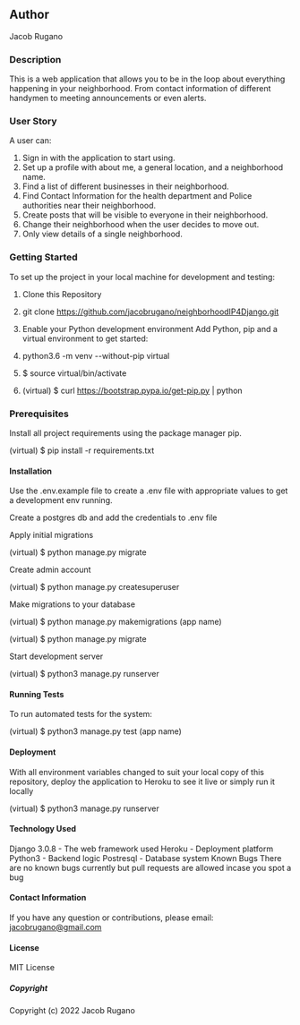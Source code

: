 ## Author
Jacob Rugano

### Description
This is a web application that allows you to be in the loop about everything happening in your neighborhood. From contact information of different handymen to meeting announcements or even alerts.

### User Story
A user can:

1. Sign in with the application to start using.
2. Set up a profile with about me, a general location, and a neighborhood name.
3. Find a list of different businesses in their neighborhood.
4. Find Contact Information for the health department and Police authorities near their neighborhood.
5. Create posts that will be visible to everyone in their neighborhood.
6. Change their neighborhood when the user decides to move out.
7. Only view details of a single neighborhood.

### Getting Started
To set up the project in your local machine for development and testing:

1. Clone this Repository
2. git clone https://github.com/jacobrugano/neighborhoodIP4Django.git
3. Enable your Python development environment Add Python, pip and a virtual environment to get started:
4. python3.6 -m venv --without-pip virtual

5. $ source virtual/bin/activate

6. (virtual) $ curl https://bootstrap.pypa.io/get-pip.py | python

### Prerequisites
Install all project requirements using the package manager pip.

(virtual) $ pip install -r requirements.txt

#### Installation
Use the .env.example file to create a .env file with appropriate values to get a development env running.

Create a postgres db and add the credentials to .env file

Apply initial migrations

(virtual) $ python manage.py migrate

Create admin account

(virtual) $ python manage.py createsuperuser

Make migrations to your database

(virtual) $ python manage.py makemigrations (app name)

(virtual) $ python manage.py migrate

Start development server

(virtual) $ python3 manage.py runserver

#### Running Tests
To run automated tests for the system:

(virtual) $ python3 manage.py test (app name)

#### Deployment
With all environment variables changed to suit your local copy of this repository, deploy the application to Heroku to see it live or simply run it locally

(virtual) $ python3 manage.py runserver

#### Technology Used
Django 3.0.8 - The web framework used
Heroku - Deployment platform
Python3 - Backend logic
Postresql - Database system
Known Bugs
There are no known bugs currently but pull requests are allowed incase you spot a bug

#### Contact Information
If you have any question or contributions, please email: jacobrugano@gmail.com

#### License
MIT License

##### Copyright
Copyright (c) 2022 Jacob Rugano